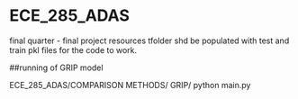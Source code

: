 # ECE_285_ADAS
final quarter - final project
resources tfolder shd be populated with test and train pkl files for the code to work.

##running of GRIP model

ECE_285_ADAS/COMPARISON METHODS/ GRIP/ python main.py

